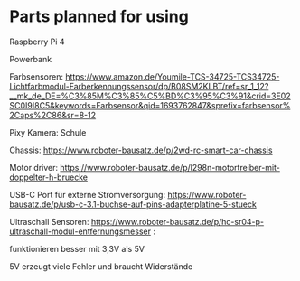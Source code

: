 # Parts planned for using

Raspberry Pi 4

Powerbank

Farbsensoren: https://www.amazon.de/Youmile-TCS-34725-TCS34725-Lichtfarbmodul-Farberkennungssensor/dp/B08SM2KLBT/ref=sr_1_12?__mk_de_DE=%C3%85M%C3%85%C5%BD%C3%95%C3%91&crid=3E02SC0I9I8C5&keywords=Farbsensor&qid=1693762847&sprefix=farbsensor%2Caps%2C86&sr=8-12

Pixy Kamera: Schule

Chassis: https://www.roboter-bausatz.de/p/2wd-rc-smart-car-chassis

Motor driver: https://www.roboter-bausatz.de/p/l298n-motortreiber-mit-doppelter-h-bruecke

USB-C Port für externe Stromversorgung: https://www.roboter-bausatz.de/p/usb-c-3.1-buchse-auf-pins-adapterplatine-5-stueck



Ultraschall Sensoren: https://www.roboter-bausatz.de/p/hc-sr04-p-ultraschall-modul-entfernungsmesser :

funktionieren besser mit 3,3V als 5V

5V erzeugt viele Fehler und braucht Widerstände